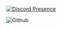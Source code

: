 [![Discord Presence](https://lanyard.cnrad.dev/api/846381470406148116)](https://discord.com/users/846381470406148116)

![Github](https://presence.im/api/github/user/Auuddy?bg=282e33&text=fff&stats_text=c9c9c)

